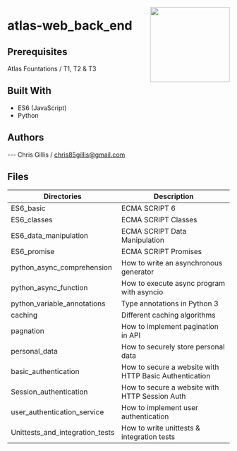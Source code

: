 <p>
<img width="180" height="170" src="https://intranet.atlasschool.com/assets/atlas-logo-full-2-d56b1431911b126479d2448a1cb813950fc86e4755058fc4a7bc1a902fd200e6.png" align="right" >
</p>

# atlas-web_back_end

## Prerequisites

Atlas Fountations / T1, T2 & T3

## Built With

- ES6 (JavaScript)
- Python

## Authors

--- Chris Gillis / chris85gillis@gmail.com

## Files

| Directories                              | Description                                            |
| ---------------------------------------- | -------------------------------------------------------|
| ES6_basic                                | ECMA SCRIPT 6                                          |
| ES6_classes                              | ECMA SCRIPT Classes                                    |
| ES6_data_manipulation                    | ECMA SCRIPT Data Manipulation                          |
| ES6_promise                              | ECMA SCRIPT Promises                                   |
| python_async_comprehension               | How to write an asynchronous generator                 |
| python_async_function                    | How to execute async program with asyncio              |
| python_variable_annotations              | Type annotations in Python 3                           |
| caching                                  | Different caching algorithms                           |
| pagnation                                | How to implement pagination in API                     |
| personal_data                            | How to securely store personal data                    |
| basic_authentication                     | How to secure a website with HTTP Basic Authentication |
| Session_authentication                   | How to secure a website with HTTP Session Auth         |
| user_authentication_service              | How to implement user authentication                   |
| Unittests_and_integration_tests          | How to write unittests & integration tests             |
